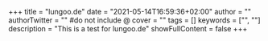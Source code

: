 +++
title = "lungoo.de"
date = "2021-05-14T16:59:36+02:00"
author = ""
authorTwitter = "" #do not include @
cover = ""
tags = []
keywords = ["", ""]
description = "This is a test for lungoo.de"
showFullContent = false
+++

